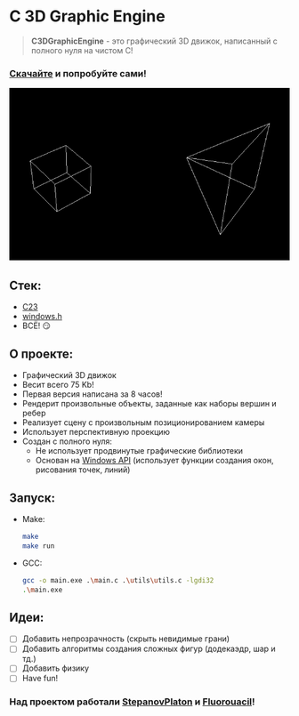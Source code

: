 # C 3D Graphic Engine
> **C3DGraphicEngine** - это графический 3D движок, написанный с полного нуля на чистом С!
### [Скачайте](https://github.com/StepanovPlaton/C3DGraphicEngine/raw/refs/heads/main/builds/v0.1.exe) и попробуйте сами!

![](./screenshots/demo_render.png)


## Стек:
- [C23](https://ru.wikipedia.org/wiki/C23)
- [windows.h](https://ru.wikipedia.org/wiki/Windows.h)
- ВСЁ! :smirk:

## О проекте:
- Графический 3D движок 
- Весит всего 75 Kb!
- Первая версия написана за 8 часов!
- Рендерит произвольные объекты, заданные как наборы вершин и ребер
- Реализует сцену с произвольным позиционированием камеры
- Использует перспективную проекцию
- Создан с полного нуля:
  - Не использует продвинутые графические библиотеки
  - Основан на [Windows API](https://ru.wikipedia.org/wiki/Windows_API) (использует функции создания окон, рисования точек, линий)
  
## Запуск:
- Make:
    ```bash
    make
    make run
    ```
- GCC:
    ```bash
    gcc -o main.exe .\main.c .\utils\utils.c -lgdi32
    .\main.exe
    ```

## Идеи:
- [ ] Добавить непрозрачность (скрыть невидимые грани)
- [ ] Добавить алгоритмы создания сложных фигур (додекаэдр, шар и тд.)
- [ ] Добавить физику
- [ ] Have fun!

### Над проектом работали [StepanovPlaton](https://github.com/StepanovPlaton) и [Fluorouacil](https://github.com/Fluorouacil)!
